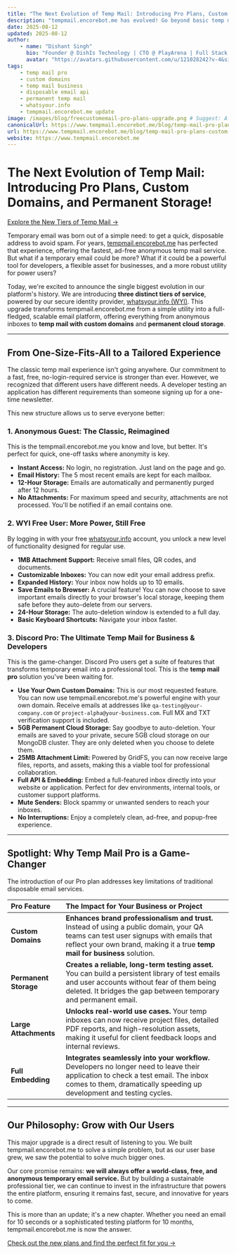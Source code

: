 ```yaml
---
title: "The Next Evolution of Temp Mail: Introducing Pro Plans, Custom Domains, and Permanent Storage!"
description: "tempmail.encorebot.me has evolved! Go beyond basic temp mail with our new Free and Pro plans powered by WYI. Use your own custom domains, get permanent cloud storage, 25MB attachments, and full API access. The ultimate temp mail for business and developers is here."
date: 2025-08-12
updated: 2025-08-12
author:
    - name: "Dishant Singh"
      bio: "Founder @ DishIs Technology | CTO @ PlayArena | Full Stack & Python Developer | ML/ DL Developer | Problem Solver | Math & Science Teacher"
      avatar: "https://avatars.githubusercontent.com/u/121028242?v-4&size=64"
tags:
    - temp mail pro
    - custom domains
    - temp mail business
    - disposable email api
    - permanent temp mail
    - whatsyour.info
    - tempmail.encorebot.me update
image: /images/blog/freecustomemail-pro-plans-upgrade.png # Suggest: A graphic showing three tiers: a ghost (anonymous), a user icon (free), and a briefcase/code icon (pro).
canonicalUrl: https://www.tempmail.encorebot.me/blog/temp-mail-pro-plans-custom-domains
url: https://www.tempmail.encorebot.me/blog/temp-mail-pro-plans-custom-domains
website: https://www.tempmail.encorebot.me
---
```


# The Next Evolution of Temp Mail: Introducing Pro Plans, Custom Domains, and Permanent Storage!

[Explore the New Tiers of Temp Mail →](https://www.tempmail.encorebot.me)

Temporary email was born out of a simple need: to get a quick, disposable address to avoid spam. For years, [tempmail.encorebot.me](https://www.tempmail.encorebot.me) has perfected that experience, offering the fastest, ad-free anonymous temp mail service. But what if a temporary email could be more? What if it could be a powerful tool for developers, a flexible asset for businesses, and a more robust utility for power users?

Today, we're excited to announce the single biggest evolution in our platform's history. We are introducing **three distinct tiers of service**, powered by our secure identity provider, [whatsyour.info (WYI)](https://whatsyour.info). This upgrade transforms tempmail.encorebot.me from a simple utility into a full-fledged, scalable email platform, offering everything from anonymous inboxes to **temp mail with custom domains** and **permanent cloud storage**.

---

## From One-Size-Fits-All to a Tailored Experience

The classic temp mail experience isn't going anywhere. Our commitment to a fast, free, no-login-required service is stronger than ever. However, we recognized that different users have different needs. A developer testing an application has different requirements than someone signing up for a one-time newsletter.

This new structure allows us to serve everyone better:

### 1. Anonymous Guest: The Classic, Reimagined
This is the tempmail.encorebot.me you know and love, but better. It's perfect for quick, one-off tasks where anonymity is key.
*   **Instant Access:** No login, no registration. Just land on the page and go.
*   **Email History:** The 5 most recent emails are kept for each mailbox.
*   **12-Hour Storage:** Emails are automatically and permanently purged after 12 hours.
*   **No Attachments:** For maximum speed and security, attachments are not processed. You'll be notified if an email contains one.

### 2. WYI Free User: More Power, Still Free
By logging in with your free [whatsyour.info](https://whatsyour.info) account, you unlock a new level of functionality designed for regular use.
*   **1MB Attachment Support:** Receive small files, QR codes, and documents.
*   **Customizable Inboxes:** You can now edit your email address prefix.
*   **Expanded History:** Your inbox now holds up to 10 emails.
*   **Save Emails to Browser:** A crucial feature! You can now choose to save important emails directly to your browser's local storage, keeping them safe before they auto-delete from our servers.
*   **24-Hour Storage:** The auto-deletion window is extended to a full day.
*   **Basic Keyboard Shortcuts:** Navigate your inbox faster.

### 3. Discord Pro: The Ultimate Temp Mail for Business & Developers
This is the game-changer. Discord Pro users get a suite of features that transforms temporary email into a professional tool. This is the **temp mail pro** solution you've been waiting for.

*   **Use Your Own Custom Domains:** This is our most requested feature. You can now use tempmail.encorebot.me's powerful engine with your own domain. Receive emails at addresses like `qa-testing@your-company.com` or `project-alpha@your-business.com`. Full MX and TXT verification support is included.
*   **5GB Permanent Cloud Storage:** Say goodbye to auto-deletion. Your emails are saved to your private, secure 5GB cloud storage on our MongoDB cluster. They are only deleted when you choose to delete them.
*   **25MB Attachment Limit:** Powered by GridFS, you can now receive large files, reports, and assets, making this a viable tool for professional collaboration.
*   **Full API & Embedding:** Embed a full-featured inbox directly into your website or application. Perfect for dev environments, internal tools, or customer support platforms.
*   **Mute Senders:** Block spammy or unwanted senders to reach your inboxes.
*   **No Interruptions:** Enjoy a completely clean, ad-free, and popup-free experience.

---

## Spotlight: Why Temp Mail Pro is a Game-Changer

The introduction of our Pro plan addresses key limitations of traditional disposable email services.

| Pro Feature | The Impact for Your Business or Project |
| :--- | :--- |
| **Custom Domains** | **Enhances brand professionalism and trust.** Instead of using a public domain, your QA teams can test user signups with emails that reflect your own brand, making it a true **temp mail for business** solution. |
| **Permanent Storage** | **Creates a reliable, long-term testing asset.** You can build a persistent library of test emails and user accounts without fear of them being deleted. It bridges the gap between temporary and permanent email. |
| **Large Attachments** | **Unlocks real-world use cases.** Your temp inboxes can now receive project files, detailed PDF reports, and high-resolution assets, making it useful for client feedback loops and internal reviews. |
| **Full Embedding** | **Integrates seamlessly into your workflow.** Developers no longer need to leave their application to check a test email. The inbox comes to them, dramatically speeding up development and testing cycles. |

---

## Our Philosophy: Grow with Our Users

This major upgrade is a direct result of listening to you. We built tempmail.encorebot.me to solve a simple problem, but as our user base grew, we saw the potential to solve much bigger ones.

Our core promise remains: **we will always offer a world-class, free, and anonymous temporary email service.** But by building a sustainable professional tier, we can continue to invest in the infrastructure that powers the entire platform, ensuring it remains fast, secure, and innovative for years to come.

This is more than an update; it's a new chapter. Whether you need an email for 10 seconds or a sophisticated testing platform for 10 months, tempmail.encorebot.me is now the answer.

[Check out the new plans and find the perfect fit for you →](https://www.tempmail.encorebot.me)